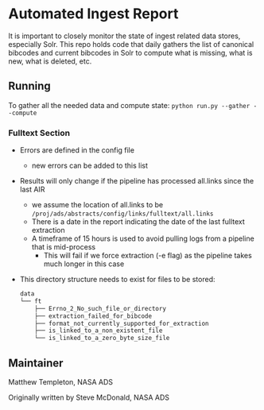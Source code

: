 
# Automated Ingest Report

It is important to closely monitor the state of ingest related data
stores, especially Solr.  This repo holds code that daily gathers 
the list of canonical bibcodes and current bibcodes in Solr to
compute what is missing, what is new, what is deleted, etc.  

## Running
To gather all the needed data and compute state:
`python run.py --gather --compute`

### Fulltext Section
- Errors are defined in the config file
  - new errors can be added to this list
- Results will only change if the pipeline has processed all.links since the last AIR
  - we assume the location of all.links to be `/proj/ads/abstracts/config/links/fulltext/all.links` 
  - There is a date in the report indicating the date of the last fulltext extraction 
  - A timeframe of 15 hours is used to avoid pulling logs from a pipeline that is mid-process
    - This will fail if we force extraction (-e flag) as the pipeline takes much longer in this case

- This directory structure needs to exist for files to be stored:

  ```bash
  data
  └── ft
      ├── Errno_2_No_such_file_or_directory
      ├── extraction_failed_for_bibcode
      ├── format_not_currently_supported_for_extraction
      ├── is_linked_to_a_non_existent_file
      └── is_linked_to_a_zero_byte_size_file
  ```

## Maintainer
Matthew Templeton, NASA ADS

Originally written by Steve McDonald, NASA ADS
